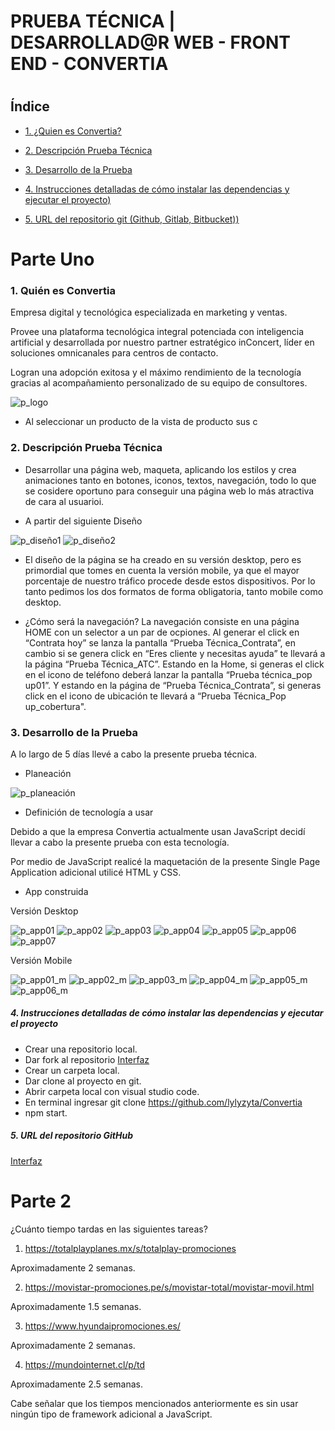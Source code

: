 # PRUEBA TÉCNICA | DESARROLLAD@R WEB - FRONT END - CONVERTIA

# 

## Índice

* [1. ¿Quien es Convertia? ](#1-Quien-es-convertia)

* [2. Descripción Prueba Técnica ](#1-definición-del-producto)
* [3. Desarrollo de la Prueba](#3-Desarrollo-de-la-Prueba)
* [4. Instrucciones detalladas de cómo instalar las dependencias y ejecutar el proyecto)](#4-Instrucciones-detalladas-de-cómo-instalar-las-dependencias-y-ejecutar-el-proyecto)
* [5. URL del repositorio git (Github, Gitlab, Bitbucket))](#5-URL-del-repositorio-git)


# Parte Uno 

### 1. Quién es Convertia

Empresa digital y tecnológica especializada en marketing y ventas.

Provee una plataforma tecnológica integral potenciada con  inteligencia artificial y desarrollada por nuestro partner estratégico inConcert, líder en soluciones omnicanales para centros de contacto.

Logran una adopción exitosa y el máximo rendimiento de la
tecnología gracias al acompañamiento personalizado de su
equipo de consultores.

![p_logo](src/assets/convertia.png)


+ Al seleccionar un producto de la vista de producto sus c


### 2. Descripción Prueba Técnica

+ Desarrollar una página web, maqueta, aplicando los estilos y crea animaciones tanto en botones, iconos, textos, navegación, todo lo que se cosidere oportuno para conseguir una página web lo más atractiva de cara al usuarioi.

+ A partir del siguiente Diseño

![p_diseño1](src/assets/Dise%C3%B1o1.JPG)
![p_diseño2](src/assets/Dise%C3%B1o2.JPG)

+ El diseño de la página se ha creado en su versión desktop, pero es primordial que tomes en cuenta la versión mobile, ya que el mayor porcentaje de nuestro tráfico procede desde estos dispositivos. Por lo tanto pedimos los dos formatos de forma obligatoria, tanto mobile como desktop.

+ ¿Cómo será la navegación?
La navegación consiste en una página HOME con un selector a un par de ocpiones. Al generar el click en “Contrata hoy” se lanza la pantalla “Prueba Técnica_Contrata”, en cambio si se genera click en “Eres cliente y necesitas ayuda” te llevará a la página “Prueba Técnica_ATC”. Estando en la Home, si generas el click en el icono de teléfono deberá lanzar la pantalla “Prueba técnica_pop up01”. Y estando en la página de “Prueba Técnica_Contrata”, si generas click en el icono de ubicación te llevará a “Prueba Técnica_Pop up_cobertura".

### 3. Desarrollo de la Prueba

A lo largo de 5 días llevé a cabo la presente prueba técnica.

+ Planeación 

![p_planeación](src/assets/Planeaci%C3%B3n.JPG)

+ Definición de tecnología a usar

Debido a que la empresa Convertia actualmente usan JavaScript decidí llevar a cabo la presente prueba con esta tecnología.

Por medio de JavaScript realicé la maquetación de la presente Single Page Application adicional utilicé HTML y CSS.

+ App construida

Versión Desktop

![p_app01](src/assets/Home.JPG)
![p_app02](src/assets/Contrata.JPG)
![p_app03](src/assets/ATC.JPG)
![p_app04](src/assets/Popup.JPG)
![p_app05](src/assets/Popupcober.JPG)
![p_app06](src/assets/Navbar.JPG)
![p_app07](src/assets/Footer.JPG)

Versión Mobile

![p_app01_m](src/assets/Home_mobile.JPG)
![p_app02_m](src/assets/Contrata_mobile.JPG)
![p_app03_m](src/assets/ATC_mobile.JPG)
![p_app04_m](src/assets/Popup_mobile.JPG)
![p_app05_m](src/assets/Popupcober_mobile.JPG)
![p_app06_m](src/assets/Navbar_mobile.JPG)



##### 4. Instrucciones detalladas de cómo instalar las dependencias y ejecutar el proyecto

+ Crear una repositorio local.
+ Dar fork al repositorio [Interfaz](https://github.com/lylyzyta/Convertia)
+ Crear un carpeta local.
+ Dar clone al proyecto en git.
+ Abrir carpeta local con visual studio code.
+ En terminal ingresar git clone https://github.com/lylyzyta/Convertia
+ npm start.

##### 5. URL del repositorio GitHub
[Interfaz](https://github.com/lylyzyta/Convertia)


# Parte 2

¿Cuánto tiempo tardas en las siguientes tareas?

1. https://totalplayplanes.mx/s/totalplay-promociones

Aproximadamente 2 semanas.

2. https://movistar-promociones.pe/s/movistar-total/movistar-movil.html

Aproximadamente 1.5 semanas.

3. https://www.hyundaipromociones.es/

Aproximadamente 2 semanas.

4. https://mundointernet.cl/p/td

Aproximadamente 2.5 semanas.

Cabe señalar que los tiempos mencionados anteriormente es sin usar ningún tipo de framework adicional a JavaScript.







